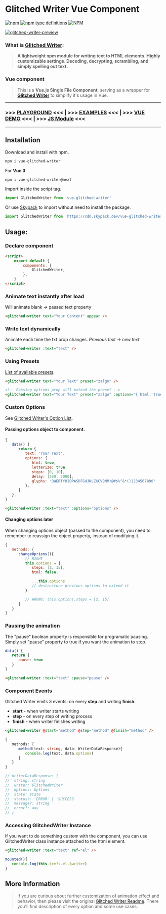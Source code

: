 # Glitched Writer Vue Component

[![npm](https://img.shields.io/npm/v/vue-glitched-writer)](https://www.npmjs.com/package/vue-glitched-writer) [![npm type definitions](https://img.shields.io/npm/types/vue-glitched-writer)](https://www.npmjs.com/package/vue-glitched-writer) [![NPM](https://img.shields.io/npm/l/vue-glitched-writer)](https://www.npmjs.com/package/vue-glitched-writer)

[![glitched-writer-preview](https://user-images.githubusercontent.com/24491503/67164275-06ab6900-f379-11e9-81ac-cab76dbc8dcd.gif)](https://glitched-writer.site)

### What is [Glitched Writer](https://glitched-writer.site):

> **A lightweight npm module for writing text to HTML elements. Highly customizable settings. Decoding, decrypting, scrambling, and simply spelling out text.**

### Vue component

> This is a **Vue.js Single File Component**, serving as a wrapper for [**Glitched Writer**](https://www.npmjs.com/package/glitched-writer) to simplify it's usage in Vue.

---

### >>> [PLAYGROUND](https://glitched-writer.site) <<< | >>> [EXAMPLES](https://codepen.io/collection/XWVEEa) <<< | >>> [VUE DEMO](https://codepen.io/thetarnav/pen/ExWgYer) <<< | >>> [JS Module](https://www.npmjs.com/package/glitched-writer) <<<

---

## Installation

Download and install with npm.

```bash
npm i vue-glitched-writer
```

For **Vue 3**:

```bash
npm i vue-glitched-writer@next
```

Import inside the script tag.

```js
import GlitchedWriter from 'vue-glitched-writer'
```

Or use [Skypack](https://www.skypack.dev/view/vue-glitched-writer) to import without need to install the package.

```js
import GlitchedWriter from 'https://cdn.skypack.dev/vue-glitched-writer'
```

## Usage:

### Declare component

```html
<script>
	export default {
		components: {
			GlitchedWriter,
		},
	}
</script>
```

### Animate text instantly after load

Will animate blank -> passed text property

```html
<glitched-writer text="Your Content" appear />
```

### Write text dynamically

Animate each time the txt prop changes.
_Previous text -> new text_

```html
<glitched-writer :text="text" />
```

### Using Presets

[List of available presets](https://github.com/thetarnav/glitched-writer#presets).

```html
<glitched-writer text="Your Text" preset="zalgo" />

<!-- Passing options prop will extend the preset -->
<glitched-writer text="Your Text" preset="zalgo" :options="{ html: true }" />
```

### Custom Options

See [Glitched Writer's Option List](https://github.com/thetarnav/glitched-writer#customizing-behavior).

#### **Passing options object to component.**

```js
{
   data() {
      return {
         text: 'Your Text',
         options: {
            html: true,
            letterize: true,
            steps: [0, 10],
            delay: [500, 2000],
            glyphs: 'QWERTYUIOPASDFGHJKLZXCVBNM!@#$%^&*()1234567890'
         },
      }
   },
}
```

```html
<glitched-writer :text="text" :options="options" />
```

#### **Changing options later**

When changing options object (passed to the component), you need to remember to reassign the object property, instead of modifying it.

```js
{
   methods: {
      changeOprions(){
         // RIGHT
         this.options = {
            steps: [2, 15],
            html: false,

            ...this.options
            // destructure previous options to extend it
         }

         // WRONG: this.options.steps = [2, 15]
      }
   }
}
```

### Pausing the animation

The "pause" boolean property is responsible for programatic pausing.
Simply set "pause" property to true if you want the animation to stop.

```js
data() {
   return {
      pause: true
   }
}
```

```html
<glitched-writer :text="text" :pause="pause" />
```

### Component Events

Glitched Writer emits 3 events: on every **step** and writing **finish**.

-  **start** - when writer starts writing
-  **step** - on every step of writing process
-  **finish** - when writer finishes writing

```html
<glitched-writer @start="method" @step="method" @finish="method" />
```

```ts
{
   methods: {
      method(text: string, data: WriterDataResponse){
         console.log(text, data.options)
      }
   }
}

// WriterDataResponse: {
// 	string: string
// 	writer: GlitchedWriter
// 	options: Options
// 	state: State
// 	status?: 'ERROR' | 'SUCCESS'
// 	message?: string
// 	error?: any
// }
```

### Accessing GlitchedWriter Instance

If you want to do something custom with the component, you can use GlitchedWriter class instance attached to the html element.

```html
<glitched-writer :text="text" ref="el" />
```

```js
mounted(){
   console.log(this.$refs.el.$writer)
}
```

## More Information

> If you are curious about further customization of animation effect and behavior, then please visit the original [Glitched Writer Readme](https://github.com/thetarnav/glitched-writer#table-of-contents). There you'll find description of every option and some use cases.
